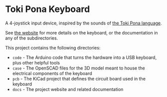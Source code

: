 # Toki Pona Keyboard

A 4-joystick input device, inspired by the sounds of [the Toki Pona language](https://tokipona.org/).

See [the website](https://goakley.github.io/TokiPonaKeyboard/) for more details on the keyboard, or the documentation in any of the subdirectories.

This project contains the following directories:

* `code` - The Arduino code that turns the hardware into a USB keyboard, plus other helpful tools
* `case` - The OpenSCAD files for the 3D model meant to house the electrical components of the keyboard
* `pcb`  - The KiCad project that defines the circuit board used in the keyboard
* `docs` - The project website and related documentation
